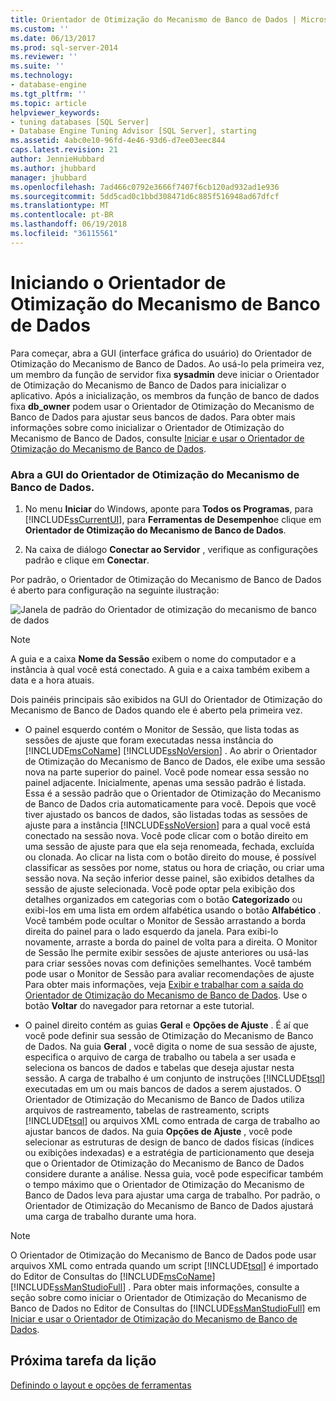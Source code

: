 ```yaml
---
title: Orientador de Otimização do Mecanismo de Banco de Dados | Microsoft Docs
ms.custom: ''
ms.date: 06/13/2017
ms.prod: sql-server-2014
ms.reviewer: ''
ms.suite: ''
ms.technology:
- database-engine
ms.tgt_pltfrm: ''
ms.topic: article
helpviewer_keywords:
- tuning databases [SQL Server]
- Database Engine Tuning Advisor [SQL Server], starting
ms.assetid: 4abc0e10-96fd-4e46-93d6-d7ee03eec844
caps.latest.revision: 21
author: JennieHubbard
ms.author: jhubbard
manager: jhubbard
ms.openlocfilehash: 7ad466c0792e3666f7407f6cb120ad932ad1e936
ms.sourcegitcommit: 5dd5cad0c1bbd308471d6c885f516948ad67dfcf
ms.translationtype: MT
ms.contentlocale: pt-BR
ms.lasthandoff: 06/19/2018
ms.locfileid: "36115561"
---
```

# <a name="launching-database-engine-tuning-advisor"></a>Iniciando o Orientador de Otimização do Mecanismo de Banco de Dados
  Para começar, abra a GUI (interface gráfica do usuário) do Orientador de Otimização do Mecanismo de Banco de Dados. Ao usá-lo pela primeira vez, um membro da função de servidor fixa **sysadmin** deve iniciar o Orientador de Otimização do Mecanismo de Banco de Dados para inicializar o aplicativo. Após a inicialização, os membros da função de banco de dados fixa **db_owner** podem usar o Orientador de Otimização do Mecanismo de Banco de Dados para ajustar seus bancos de dados. Para obter mais informações sobre como inicializar o Orientador de Otimização do Mecanismo de Banco de Dados, consulte [Iniciar e usar o Orientador de Otimização do Mecanismo de Banco de Dados](../../relational-databases/performance/database-engine-tuning-advisor.md).  
  
### <a name="open-the-database-engine-tuning-advisor-gui"></a>Abra a GUI do Orientador de Otimização do Mecanismo de Banco de Dados.  
  
1.  No menu **Iniciar** do Windows, aponte para **Todos os Programas**, para [!INCLUDE[ssCurrentUI](../../includes/sscurrentui-md.md)], para **Ferramentas de Desempenho**e clique em **Orientador de Otimização do Mecanismo de Banco de Dados**.  
  
2.  Na caixa de diálogo **Conectar ao Servidor** , verifique as configurações padrão e clique em **Conectar**.  
  
 Por padrão, o Orientador de Otimização do Mecanismo de Banco de Dados é aberto para configuração na seguinte ilustração:  
  
 ![Janela de padrão do Orientador de otimização do mecanismo de banco de dados](media/defaultdtagui.gif "janela padrão do Orientador de otimização do mecanismo de banco de dados")  
  
> [!NOTE]  
>  A guia e a caixa **Nome da Sessão** exibem o nome do computador e a instância à qual você está conectado. A guia e a caixa também exibem a data e a hora atuais.  
  
 Dois painéis principais são exibidos na GUI do Orientador de Otimização do Mecanismo de Banco de Dados quando ele é aberto pela primeira vez.  
  
-   O painel esquerdo contém o Monitor de Sessão, que lista todas as sessões de ajuste que foram executadas nessa instância do [!INCLUDE[msCoName](../../includes/msconame-md.md)] [!INCLUDE[ssNoVersion](../../includes/ssnoversion-md.md)] . Ao abrir o Orientador de Otimização do Mecanismo de Banco de Dados, ele exibe uma sessão nova na parte superior do painel. Você pode nomear essa sessão no painel adjacente. Inicialmente, apenas uma sessão padrão é listada. Essa é a sessão padrão que o Orientador de Otimização do Mecanismo de Banco de Dados cria automaticamente para você. Depois que você tiver ajustado os bancos de dados, são listadas todas as sessões de ajuste para a instância [!INCLUDE[ssNoVersion](../../includes/ssnoversion-md.md)] para a qual você está conectado na sessão nova. Você pode clicar com o botão direito em uma sessão de ajuste para que ela seja renomeada, fechada, excluída ou clonada. Ao clicar na lista com o botão direito do mouse, é possível classificar as sessões por nome, status ou hora de criação, ou criar uma sessão nova. Na seção inferior desse painel, são exibidos detalhes da sessão de ajuste selecionada. Você pode optar pela exibição dos detalhes organizados em categorias com o botão **Categorizado** ou exibi-los em uma lista em ordem alfabética usando o botão **Alfabético** . Você também pode ocultar o Monitor de Sessão arrastando a borda direita do painel para o lado esquerdo da janela. Para exibi-lo novamente, arraste a borda do painel de volta para a direita. O Monitor de Sessão lhe permite exibir sessões de ajuste anteriores ou usá-las para criar sessões novas com definições semelhantes. Você também pode usar o Monitor de Sessão para avaliar recomendações de ajuste Para obter mais informações, veja [Exibir e trabalhar com a saída do Orientador de Otimização do Mecanismo de Banco de Dados](../../relational-databases/performance/view-and-work-with-the-output-from-the-database-engine-tuning-advisor.md). Use o botão **Voltar** do navegador para retornar a este tutorial.  
  
-   O painel direito contém as guias **Geral** e **Opções de Ajuste** . É aí que você pode definir sua sessão de Otimização do Mecanismo de Banco de Dados. Na guia **Geral** , você digita o nome de sua sessão de ajuste, especifica o arquivo de carga de trabalho ou tabela a ser usada e seleciona os bancos de dados e tabelas que deseja ajustar nesta sessão. A carga de trabalho é um conjunto de instruções [!INCLUDE[tsql](../../includes/tsql-md.md)] executadas em um ou mais bancos de dados a serem ajustados. O Orientador de Otimização do Mecanismo de Banco de Dados utiliza arquivos de rastreamento, tabelas de rastreamento, scripts [!INCLUDE[tsql](../../includes/tsql-md.md)] ou arquivos XML como entrada de carga de trabalho ao ajustar bancos de dados. Na guia **Opções de Ajuste** , você pode selecionar as estruturas de design de banco de dados físicas (índices ou exibições indexadas) e a estratégia de particionamento que deseja que o Orientador de Otimização do Mecanismo de Banco de Dados considere durante a análise. Nessa guia, você pode especificar também o tempo máximo que o Orientador de Otimização do Mecanismo de Banco de Dados leva para ajustar uma carga de trabalho. Por padrão, o Orientador de Otimização do Mecanismo de Banco de Dados ajustará uma carga de trabalho durante uma hora.  
  
> [!NOTE]  
>  O Orientador de Otimização do Mecanismo de Banco de Dados pode usar arquivos XML como entrada quando um script [!INCLUDE[tsql](../../includes/tsql-md.md)] é importado do Editor de Consultas do [!INCLUDE[msCoName](../../includes/msconame-md.md)][!INCLUDE[ssManStudioFull](../../includes/ssmanstudiofull-md.md)] . Para obter mais informações, consulte a seção sobre como iniciar o Orientador de Otimização do Mecanismo de Banco de Dados no Editor de Consultas do [!INCLUDE[ssManStudioFull](../../includes/ssmanstudiofull-md.md)] em [Iniciar e usar o Orientador de Otimização do Mecanismo de Banco de Dados](../../relational-databases/performance/database-engine-tuning-advisor.md).  
  
## <a name="next-task-in-lesson"></a>Próxima tarefa da lição  
 [Definindo o layout e opções de ferramentas](lesson-1-2-setting-tool-options-and-layout.md)  
  
  
